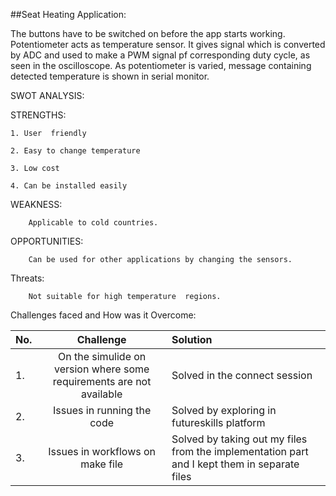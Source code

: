 ##Seat Heating Application:

The buttons have to be switched on before the app starts working. Potentiometer acts as temperature sensor.
It gives signal which is converted by ADC and used to make a PWM signal pf corresponding duty cycle, as seen in the oscilloscope.
As potentiometer is varied, message containing detected temperature is shown in serial monitor.

SWOT ANALYSIS:
   
STRENGTHS:

	1. User  friendly
	
	2. Easy to change temperature
	
	3. Low cost
	
	4. Can be installed easily
  
WEAKNESS:

        Applicable to cold countries.
    
OPPORTUNITIES:

        Can be used for other applications by changing the sensors.
     
Threats:

        Not suitable for high temperature  regions.
     
     
Challenges faced and How was it Overcome:

|No.|	Challenge|	Solution|
|----------|:-------------:|:------------|
|1.|	On the simulide on version where some requirements are not available|	Solved in the connect session|
|2.|	Issues in running the code|	Solved by exploring in futureskills platform|
|3.|	Issues in workflows on make file|	Solved by taking out my files from the implementation part and I kept them in separate files|


